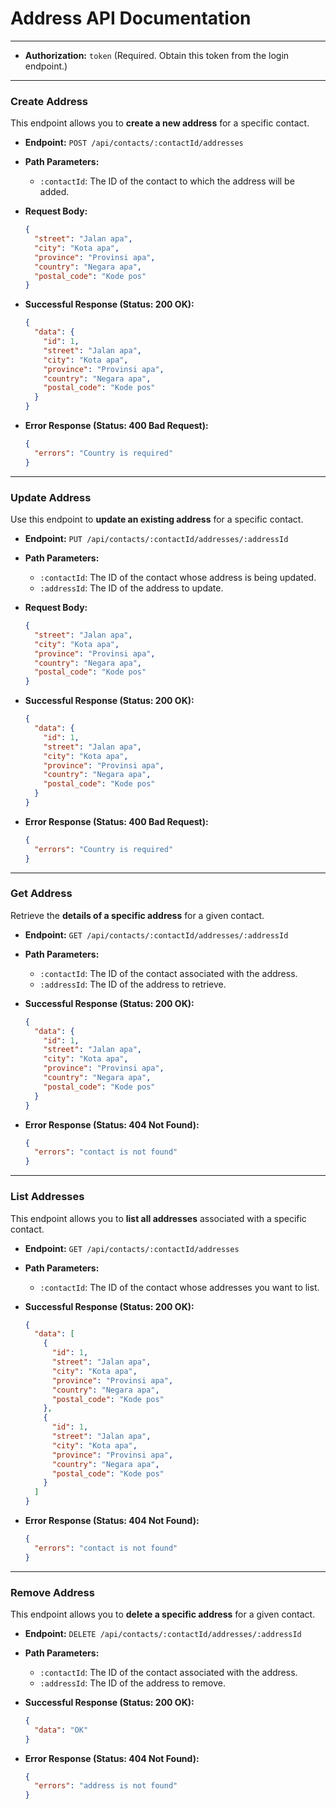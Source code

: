 # Address API Documentation

---

* **Authorization:** `token` (Required. Obtain this token from the login endpoint.)

---
### Create Address

This endpoint allows you to **create a new address** for a specific contact.

* **Endpoint:** `POST /api/contacts/:contactId/addresses`
* **Path Parameters:**
    * `:contactId`: The ID of the contact to which the address will be added.
* **Request Body:**

    ```json
    {
      "street": "Jalan apa",
      "city": "Kota apa",
      "province": "Provinsi apa",
      "country": "Negara apa",
      "postal_code": "Kode pos"
    }
    ```

* **Successful Response (Status: 200 OK):**

    ```json
    {
      "data": {
        "id": 1,
        "street": "Jalan apa",
        "city": "Kota apa",
        "province": "Provinsi apa",
        "country": "Negara apa",
        "postal_code": "Kode pos"
      }
    }
    ```

* **Error Response (Status: 400 Bad Request):**

    ```json
    {
      "errors": "Country is required"
    }
    ```

---
### Update Address

Use this endpoint to **update an existing address** for a specific contact.

* **Endpoint:** `PUT /api/contacts/:contactId/addresses/:addressId`
* **Path Parameters:**
    * `:contactId`: The ID of the contact whose address is being updated.
    * `:addressId`: The ID of the address to update.
* **Request Body:**

    ```json
    {
      "street": "Jalan apa",
      "city": "Kota apa",
      "province": "Provinsi apa",
      "country": "Negara apa",
      "postal_code": "Kode pos"
    }
    ```

* **Successful Response (Status: 200 OK):**

    ```json
    {
      "data": {
        "id": 1,
        "street": "Jalan apa",
        "city": "Kota apa",
        "province": "Provinsi apa",
        "country": "Negara apa",
        "postal_code": "Kode pos"
      }
    }
    ```

* **Error Response (Status: 400 Bad Request):**

    ```json
    {
      "errors": "Country is required"
    }
    ```

---
### Get Address

Retrieve the **details of a specific address** for a given contact.

* **Endpoint:** `GET /api/contacts/:contactId/addresses/:addressId`
* **Path Parameters:**
    * `:contactId`: The ID of the contact associated with the address.
    * `:addressId`: The ID of the address to retrieve.
* **Successful Response (Status: 200 OK):**

    ```json
    {
      "data": {
        "id": 1,
        "street": "Jalan apa",
        "city": "Kota apa",
        "province": "Provinsi apa",
        "country": "Negara apa",
        "postal_code": "Kode pos"
      }
    }
    ```

* **Error Response (Status: 404 Not Found):**

    ```json
    {
      "errors": "contact is not found"
    }
    ```

---
### List Addresses

This endpoint allows you to **list all addresses** associated with a specific contact.

* **Endpoint:** `GET /api/contacts/:contactId/addresses`
* **Path Parameters:**
    * `:contactId`: The ID of the contact whose addresses you want to list.
* **Successful Response (Status: 200 OK):**

    ```json
    {
      "data": [
        {
          "id": 1,
          "street": "Jalan apa",
          "city": "Kota apa",
          "province": "Provinsi apa",
          "country": "Negara apa",
          "postal_code": "Kode pos"
        },
        {
          "id": 1,
          "street": "Jalan apa",
          "city": "Kota apa",
          "province": "Provinsi apa",
          "country": "Negara apa",
          "postal_code": "Kode pos"
        }
      ]
    }
    ```

* **Error Response (Status: 404 Not Found):**

    ```json
    {
      "errors": "contact is not found"
    }
    ```

---
### Remove Address

This endpoint allows you to **delete a specific address** for a given contact.

* **Endpoint:** `DELETE /api/contacts/:contactId/addresses/:addressId`
* **Path Parameters:**
    * `:contactId`: The ID of the contact associated with the address.
    * `:addressId`: The ID of the address to remove.
* **Successful Response (Status: 200 OK):**

    ```json
    {
      "data": "OK"
    }
    ```

* **Error Response (Status: 404 Not Found):**

    ```json
    {
      "errors": "address is not found"
    }
    ```